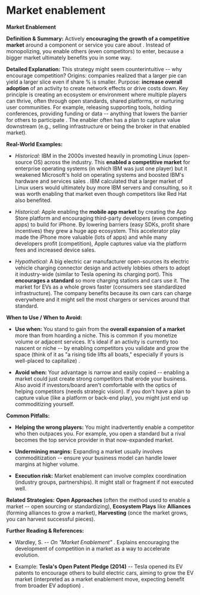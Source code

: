 # Market enablement

**Market Enablement**

**Definition & Summary:** Actively **encouraging the growth of a competitive market** around a component or service you care about . Instead of monopolizing, you enable others (even competitors) to enter, because a bigger market ultimately benefits you in some way.

**Detailed Explanation:** This strategy might seem counterintuitive -- why encourage competition? Origins: companies realized that a larger pie can yield a larger slice even if share % is smaller. Purpose: **increase overall adoption** of an activity to create network effects or drive costs down. Key principle is creating an ecosystem or environment where multiple players can thrive, often through open standards, shared platforms, or nurturing user communities. For example, releasing supporting tools, holding conferences, providing funding or data -- anything that lowers the barrier for others to participate . The enabler often has a plan to capture value downstream (e.g., selling infrastructure or being the broker in that enabled market).

**Real-World Examples:**

-  *Historical:* IBM in the 2000s invested heavily in promoting Linux (open-source OS) across the industry. This **enabled a competitive market** for enterprise operating systems (in which IBM was just one player) but it weakened Microsoft's hold on operating systems and boosted IBM's hardware and services sales . IBM calculated that a larger market of Linux users would ultimately buy more IBM servers and consulting, so it was worth enabling that market even though competitors like Red Hat also benefited.

-  *Historical:* Apple enabling the **mobile app market** by creating the App Store platform and encouraging third-party developers (even competing apps) to build for iPhone. By lowering barriers (easy SDKs, profit share incentives) they grew a huge app ecosystem. This accelerator play made the iPhone more valuable (lots of apps) and while many developers profit (competition), Apple captures value via the platform fees and increased device sales.

-  *Hypothetical:* A big electric car manufacturer open-sources its electric vehicle charging connector design and actively lobbies others to adopt it industry-wide (similar to Tesla opening its charging port). This **encourages a standard** so more charging stations and cars use it. The market for EVs as a whole grows faster (consumers see standardized infrastructure). The company benefits because its own cars can charge everywhere and it might sell the most chargers or services around that standard.

**When to Use / When to Avoid:**

-  **Use when:** You stand to gain from the **overall expansion of a market** more than from hoarding a niche. This is common if you monetize volume or adjacent services. It's ideal if an activity is currently too nascent or niche -- by enabling competitors you validate and grow the space (think of it as "a rising tide lifts all boats," especially if yours is well-placed to capitalize) .

-  **Avoid when:** Your advantage is narrow and easily copied -- enabling a market could just create strong competitors that erode your business. Also avoid if investors/board aren't comfortable with the optics of helping competitors (needs strategic vision). If you don't have a plan to capture value (like a platform or back-end play), you might just end up commoditizing yourself.

**Common Pitfalls:**

-  **Helping the wrong players:** You might inadvertently enable a competitor who then outpaces you. For example, you open a standard but a rival becomes the top service provider in that now-expanded market.

-  **Undermining margins:** Expanding a market usually involves commoditization -- ensure your business model can handle lower margins at higher volume.

-  **Execution risk:** Market enablement can involve complex coordination (industry groups, partnerships). It might stall or fragment if not executed well.

**Related Strategies:** **Open Approaches** (often the method used to enable a market -- open sourcing or standardizing), **Ecosystem Plays** like **Alliances** (forming alliances to grow a market), **Harvesting** (once the market grows, you can harvest successful pieces).

**Further Reading & References:**

-  Wardley, S. -- *On "Market Enablement"* . Explains encouraging the development of competition in a market as a way to accelerate evolution.

-  Example: **Tesla's Open Patent Pledge (2014)** -- Tesla opened its EV patents to encourage others to build electric cars, aiming to grow the EV market (interpreted as a market enablement move, expecting benefit from broader EV adoption) .